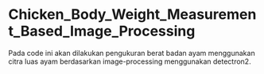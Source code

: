 # Chicken_Body_Weight_Measurement_Based_Image_Processing
Pada code ini akan dilakukan pengukuran berat badan ayam menggunakan citra luas ayam berdasarkan image-processing menggunakan detectron2.
